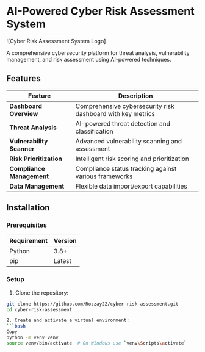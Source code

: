 # AI-Powered Cyber Risk Assessment System

![Cyber Risk Assessment System Logo]

A comprehensive cybersecurity platform for threat analysis, vulnerability management, and risk assessment using AI-powered techniques.

## Features

| Feature | Description |
|---------|-------------|
| **Dashboard Overview** | Comprehensive cybersecurity risk dashboard with key metrics |
| **Threat Analysis** | AI-powered threat detection and classification |
| **Vulnerability Scanner** | Advanced vulnerability scanning and assessment |
| **Risk Prioritization** | Intelligent risk scoring and prioritization |
| **Compliance Management** | Compliance status tracking against various frameworks |
| **Data Management** | Flexible data import/export capabilities |

## Installation

### Prerequisites

| Requirement | Version |
|-------------|---------|
| Python | 3.8+ |
| pip | Latest |

### Setup

1. Clone the repository:
```bash
git clone https://github.com/Rozzay22/cyber-risk-assessment.git
cd cyber-risk-assessment

2. Create and activate a virtual environment:
```bash
Copy
python -m venv venv
source venv/bin/activate  # On Windows use `venv\Scripts\activate`


